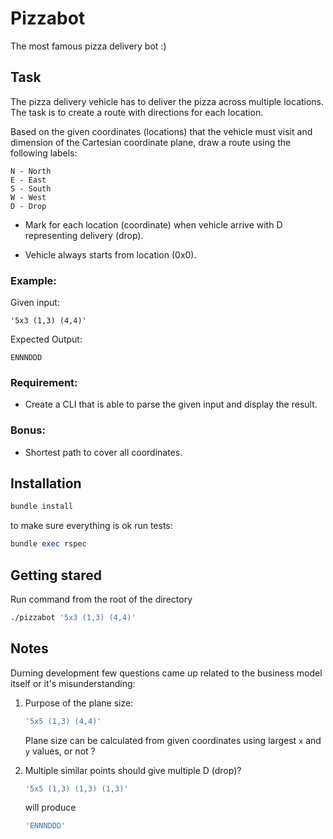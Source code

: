 
# Pizzabot
The most famous pizza delivery bot :)

## Task
The pizza delivery vehicle has to deliver the pizza across multiple locations.
The task is to create a route with directions for each location.

Based on the given coordinates (locations) that the vehicle must visit and dimension of the Cartesian coordinate plane,
draw a route using the following labels:

    N - North
    E - East
    S - South
    W - West
    D - Drop

 - Mark for each location (coordinate) when vehicle arrive with D representing delivery (drop).

 - Vehicle always starts from location (0x0).

### Example:

Given input:

    '5x3 (1,3) (4,4)'

Expected Output:

    ENNNDDD

### Requirement:

  - Create a CLI that is able to parse the given input and display the result.

### Bonus:
  - Shortest path to cover all coordinates.

## Installation

```ruby
bundle install
```

to make sure everything is ok run tests:

```ruby
bundle exec rspec
```

## Getting stared

Run command from the root of the directory

```bash
./pizzabot '5x3 (1,3) (4,4)'
```
## Notes

Durning development few questions came up related to the business model itself or
it's misunderstanding:

1. Purpose of the plane size:
    ```ruby
    '5x5 (1,3) (4,4)'
    ```
    Plane size can be calculated from given coordinates using largest `x` and `y` values, or not ?

2. Multiple similar points should give multiple D (drop)?
    ```ruby
    '5x5 (1,3) (1,3) (1,3)'
    ```
    will produce

    ```ruby
    'ENNNDDD'
    ```

